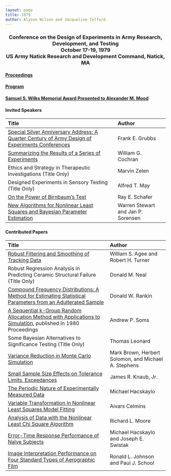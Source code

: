 ```yaml
---
layout: page
title: 1979
author: Alyson Wilson and Jacqueline Telford
---
```

<div align="center"><h3>Conference on the Design of Experiments in Army Research, Development, and Testing<br>
October 17-19, 1979<br>
US Army Natick Research and Development Command, Natick, MA</h3></div>

#### [Proceedings](https://alysongwilson.github.io/ACAS/DOE3/DOE25.pdf#page=2)

#### [Program](https://alysongwilson.github.io/ACAS/DOE3/DOE25.pdf#page=32)

#### [Samuel S. Wilks Memorial Award Presented to Alexander M. Mood](https://alysongwilson.github.io/ACAS/DOE3/DOE25.pdf#page=122)


#### Invited Speakers

| Title | Author |
| :--- | :--- |
| [Special Silver Anniversary Address: A Quarter Century of Army Design of Experiments Conferences](https://alysongwilson.github.io/ACAS/DOE3/DOE25.pdf#page=38) | Frank E. Grubbs |
| [Summarizing the Results of a Series of Experiments](https://alysongwilson.github.io/ACAS/DOE3/DOE25.pdf#page=58) | William G. Cochran |
| Ethics and Strategy in Therapeutic Investigations (Title Only) | Marvin Zelen |
| Designed Experiments in Sensory Testing (Title Only) | Alfred T. May |
| [On the Power of Birnbaum’s Test](https://alysongwilson.github.io/ACAS/DOE3/DOE25.pdf#page=224) | Ray E. Schafer |
| [New Algorithms for Nonlinear Least Squares and Bayesian Parameter Estimation](https://alysongwilson.github.io/ACAS/DOE3/DOE25.pdf#page=252) | Warren Stewart and Jan P. Sorensen |


#### Contributed Papers

| Title | Author |
| :--- | :--- |
| [Robust Filtering and Smoothing of Tracking Data](https://alysongwilson.github.io/ACAS/DOE3/DOE25.pdf#page=72) | William S. Agee and Robert H. Turner |
| Robust Regression Analysis in Predicting Ceramic Structural Failure (Title Only) | Donald M. Neal |
| [Compound Frequency Distributions: A Method for Estimating Statistical Parameters from an Adulterated Sample](https://alysongwilson.github.io/ACAS/DOE3/DOE25.pdf#page=82) | Donald W. Rankin |
| [A Sequential k-Group Random Allocation Method with Applications to Simulation](https://alysongwilson.github.io/ACAS/DOE26/DOE26.pdf#page=574), published in 1980 Proceedings | Andrew P. Soms |
| Some Bayesian Alternatives to Significance Testing (Title Only) | Thomas Leonard |
| [Variance Reduction in Monte Carlo Simulation](https://alysongwilson.github.io/ACAS/DOE3/DOE25.pdf#page=126) | Mark Brown, Herbert Solomon, and Michael A. Stephens |
| [Small Sample Size Effects on Tolerance Limits, Exceedances](https://alysongwilson.github.io/ACAS/DOE3/DOE25.pdf#page=140) | James R. Knaub, Jr. |
| [The Periodic Nature of Experimentally Measured Data](https://alysongwilson.github.io/ACAS/DOE3/DOE25.pdf#page=148) | Michael Hacskaylo |
| [Variable Transformation in Nonlinear Least Squares Model Fitting](https://alysongwilson.github.io/ACAS/DOE3/DOE25.pdf#page=162) | Aivars Celmins |
| [Analysis of Data with the Nonlinear Least Chi Square Algorithm](https://alysongwilson.github.io/ACAS/DOE3/DOE25.pdf#page=194) | Richard L. Moore |
| [Error-Time Response Performance of Naïve Subjects](https://alysongwilson.github.io/ACAS/DOE3/DOE25.pdf#page=236) | Michael Hacskaylo and Joseph E. Swistak |
| [Image Interpretation Performance on Four Standard Types of Aerographic Film](https://alysongwilson.github.io/ACAS/DOE3/DOE25.pdf#page=242) | Ronald L. Johnson and Paul J. School |
